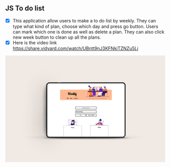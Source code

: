 ## JS To do list
- [X] This application allow users to make a to do list by weekly. They can type what kind of plan, choose which day and press go button. Users can mark which one is done as well as delete a plan. They can also click new week button to clean up all the plans.
- [X] Here is the video link https://share.vidyard.com/watch/UBntt9nJ3KFNkiTZNZu5Lj
<img src="images/overall.jpg" />